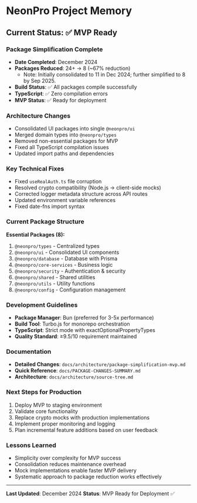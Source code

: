 # NeonPro Project Memory

## Current Status: ✅ MVP Ready

### Package Simplification Complete

- **Date Completed**: December 2024
- **Packages Reduced**: 24+ → 8 (~67% reduction)
  - Note: Initially consolidated to 11 in Dec 2024; further simplified to 8 by Sep 2025.
- **Build Status**: ✅ All packages compile successfully
- **TypeScript**: ✅ Zero compilation errors
- **MVP Status**: ✅ Ready for deployment

### Architecture Changes

- Consolidated UI packages into single `@neonpro/ui`
- Merged domain types into `@neonpro/types`
- Removed non-essential packages for MVP
- Fixed all TypeScript compilation issues
- Updated import paths and dependencies

### Key Technical Fixes

- Fixed `useRealAuth.ts` file corruption
- Resolved crypto compatibility (Node.js → client-side mocks)
- Corrected logger metadata structure across API routes
- Updated environment variable references
- Fixed date-fns import syntax

### Current Package Structure

**Essential Packages (8):**

1. `@neonpro/types` - Centralized types
2. `@neonpro/ui` - Consolidated UI components
3. `@neonpro/database` - Database with Prisma
4. `@neonpro/core-services` - Business logic
5. `@neonpro/security` - Authentication & security
6. `@neonpro/shared` - Shared utilities
7. `@neonpro/utils` - Utility functions
8. `@neonpro/config` - Configuration management

### Development Guidelines

- **Package Manager**: Bun (preferred for 3-5x performance)
- **Build Tool**: Turbo.js for monorepo orchestration
- **TypeScript**: Strict mode with exactOptionalPropertyTypes
- **Quality Standard**: ≥9.5/10 requirement maintained

### Documentation

- **Detailed Changes**: `docs/architecture/package-simplification-mvp.md`
- **Quick Reference**: `docs/PACKAGE-CHANGES-SUMMARY.md`
- **Architecture**: `docs/architecture/source-tree.md`

### Next Steps for Production

1. Deploy MVP to staging environment
2. Validate core functionality
3. Replace crypto mocks with production implementations
4. Implement proper monitoring and logging
5. Plan incremental feature additions based on user feedback

### Lessons Learned

- Simplicity over complexity for MVP success
- Consolidation reduces maintenance overhead
- Mock implementations enable faster MVP delivery
- Systematic approach to package reduction works effectively

---

**Last Updated**: December 2024
**Status**: MVP Ready for Deployment ✅
